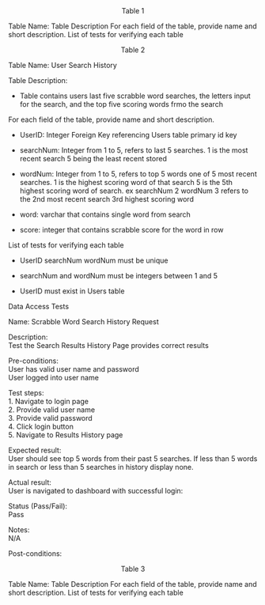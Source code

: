<div align="center">Table 1</div>

Table Name: 
Table Description
For each field of the table, provide name and short description.
List of tests for verifying each table

<div align="center">Table 2</div>

Table Name: User Search History  

Table Description:  

* Table contains users last five scrabble word searches, the letters input for the search, and the top five scoring words frmo the search  
  
For each field of the table, provide name and short description.

* UserID: Integer Foreign Key referencing Users table primary id key

* searchNum: Integer from 1 to 5, refers to last 5 searches. 1 is the most recent search 5 being the least recent stored

* wordNum: Integer from 1 to 5, refers to top 5 words one of 5 most recent searches. 1 is the highest scoring word of that search 5 is the 5th highest scoring word of search. ex searchNum 2  wordNum 3 refers to the 2nd most recent search 3rd highest scoring word

* word: varchar that contains single word from search

* score: integer that contains scrabble score for the word in row

List of tests for verifying each table 

* UserID searchNum wordNum must be unique 

* searchNum and wordNum must be integers between 1 and 5

* UserID must exist in Users table

Data Access Tests

Name: Scrabble Word Search History Request

Description:  
    Test the Search Results History Page provides correct results  
  
Pre-conditions:  
    User has valid user name and password  
    User logged into user name  
    
Test steps:    
    1. Navigate to login page  
    2. Provide valid user name  
    3. Provide valid password  
    4. Click login button  
    5. Navigate to Results History page  

Expected result:  
    User should see top 5 words from their past 5 searches. If less than 5 words in search or less than 5 searches in history display none.  
            
Actual result:  
    User is navigated to dashboard with successful login:  
            
Status (Pass/Fail):  
    Pass  
           
Notes:  
    N/A  
            
Post-conditions:  
    


<div align="center">Table 3</div>

Table Name: 
Table Description
For each field of the table, provide name and short description.
List of tests for verifying each table